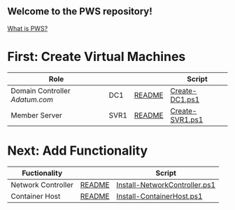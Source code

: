 ## Welcome to the PWS repository!

[What is PWS?](https://www.prader-willi.de/alles-uber-pws/)

# First: Create Virtual Machines
| Role                            |      |                           | Script                               |
|---------------------------------|------|---------------------------|--------------------------------------|
| Domain Controller _Adatum.com_  | DC1  |[README](./Create-DC1.md)  | [Create-DC1.ps1](./Create-DC1.ps1)   |
| Member Server                   | SVR1 |[README](./Create-SVR1.md) | [Create-SVR1.ps1](./Create-SVR1.ps1) | 

# Next: Add Functionality

| Fuctionality       |            | Script                            |
| ------------------ | ---------- | --------------------------------- |
| Network Controller | [README]() | [Install-NetworkController.ps1]() |
| Container Host     | [README]() | [Install-ContainerHost.ps1]()     |